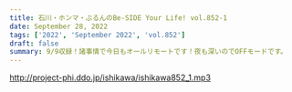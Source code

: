 ```yaml
---
title: 石川・ホンマ・ぶるんのBe-SIDE Your Life! vol.852-1
date: September 28, 2022
tags: ['2022', 'September 2022', 'vol.852']
draft: false
summary: 9/9収録！諸事情で今日もオールリモートです！夜も深いのでOFFモードです。
---
```


http://project-phi.ddo.jp/ishikawa/ishikawa852_1.mp3